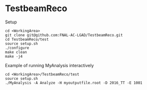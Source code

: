 # TestbeamReco

Setup
```
cd <WorkingArea>
git clone git@github.com:FNAL-AC-LGAD/TestbeamReco.git
cd TestbeamReco/test
source setup.sh
./configure
make clean
make -j4
```

Example of running MyAnalysis interactively
```
cd <WorkingArea>/TestbeamReco/test
source setup.sh
./MyAnalysis -A Analyze -H myoutputfile.root -D 2016_TT -E 1001
```

